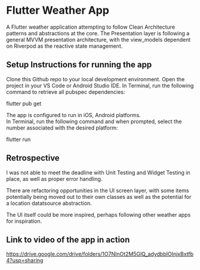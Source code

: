 # Flutter Weather App

A Flutter weather application attempting to follow Clean Architecture patterns and abstractions at the core. The Presentation layer is following a general MVVM presentation architecture, with the view_models dependent on Riverpod as the reactive state management. 

## Setup Instructions for running the app

Clone this Github repo to your local development environment.
Open the project in your VS Code or Android Studio IDE.
In Terminal, run the following command to retrieve all pubspec dependencies:

flutter pub get

The app is configured to run in iOS, Android platforms.  
In Terminal, run the following command and when prompted, select the number associated with the desired platform:

flutter run

## Retrospective

I was not able to meet the deadline with Unit Testing and Widget Testing in place, as well as proper error handling.

There are refactoring opportunities in the UI screen layer, with some items potentially being moved out to their own classes as well as the potential for a location datatsource abstraction.

The UI itself could be more inspired, perhaps following other weather apps for inspiration.

## Link to video of the app in action

https://drive.google.com/drive/folders/1O7NInOt2M5GlQ_adydbbIOInjxBxtfb4?usp=sharing
